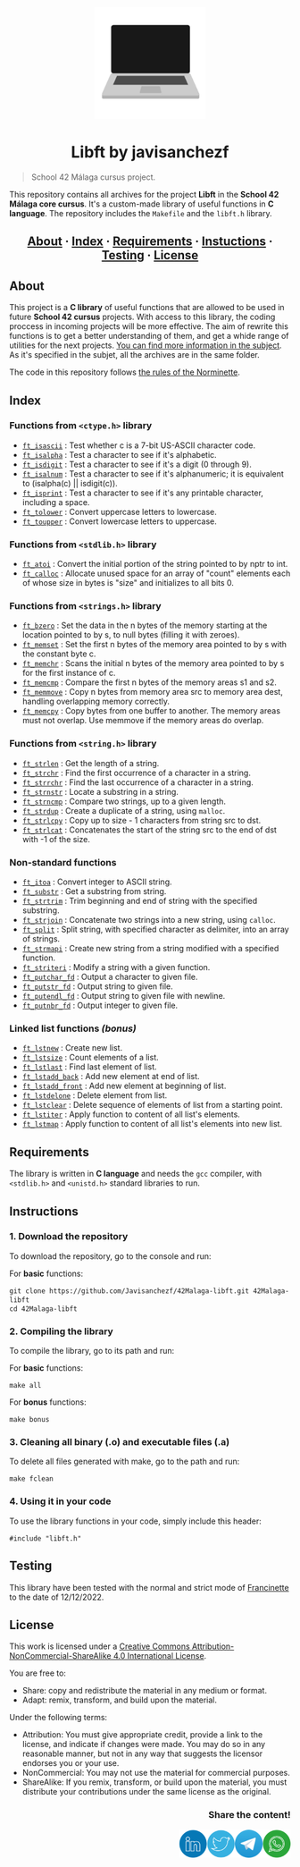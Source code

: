 <div id="header" align = center>
  <img src="https://github.com/Javisanchezf/media/blob/main/pc-gif.webp" width="200"/>
</div>

<h1 align = center>Libft by javisanchezf</h1>

> School 42 Málaga cursus project.

This repository contains all archives for the project __Libft__ in the __School 42 Málaga core cursus__. It's a custom-made library of useful functions in __C language__. The repository includes the `Makefile` and the `libft.h` library.

<h2 align = center>
	<a href="#about">About</a>
	<span> · </span>
	<a href="#index">Index</a>
	<span> · </span>
	<a href="#requirements">Requirements</a>
	<span> · </span>
	<a href="#instructions">Instuctions</a>
	<span> · </span>
	<a href="#testing">Testing</a>
	<span> · </span>
	<a href="#license">License</a>
</h2>

## About

This project is a __C library__ of useful functions that are allowed to be used in future __School 42 cursus__ projects. With access to this library, the coding proccess in incoming projects will be more effective. The aim of rewrite this functions is to get a better understanding of them, and get a whide range of utilities for the next projects. [You can find more information in the subject](https://github.com/Javisanchezf/42Malaga-pdfs/blob/main/libft_subject.pdf). As it's specified in the subjet, all the archives are in the same folder.

The code in this repository follows [the rules of the Norminette](https://github.com/Javisanchezf/42Malaga-pdfs/blob/master/norme.pdf).

## Index
### Functions from `<ctype.h>` library
* [`ft_isascii`](https://github.com/Javisanchezf/42Malaga-Libft/blob/main/ft_isascii.c) : Test whether c is a 7-bit US-ASCII character code.
* [`ft_isalpha`](https://github.com/Javisanchezf/42Malaga-Libft/blob/main/ft_isalpha.c) : Test a character to see if it's alphabetic.
* [`ft_isdigit`](https://github.com/Javisanchezf/42Malaga-Libft/blob/main/ft_isdigit.c) : Test a character to see if it's a digit (0 through 9).
* [`ft_isalnum`](https://github.com/Javisanchezf/42Malaga-Libft/blob/main/ft_isalnum.c) : Test a character to see if it's alphanumeric; it is equivalent to (isalpha(c) || isdigit(c)).
* [`ft_isprint`](https://github.com/Javisanchezf/42Malaga-Libft/blob/main/ft_isprint.c) : Test a character to see if it's any printable character, including a space.
* [`ft_tolower`](https://github.com/Javisanchezf/42Malaga-Libft/blob/main/ft_tolower.c) : Convert uppercase letters to lowercase.
* [`ft_toupper`](https://github.com/Javisanchezf/42Malaga-Libft/blob/main/ft_toupper.c) : Convert lowercase letters to uppercase.

### Functions from `<stdlib.h>` library
* [`ft_atoi`](https://github.com/Javisanchezf/42Malaga-Libft/blob/main/ft_atoi.c) : Convert the initial portion of the string pointed to by nptr to int.
* [`ft_calloc`](https://github.com/Javisanchezf/42Malaga-Libft/blob/main/ft_calloc.c) : Allocate unused space for an array of "count" elements each of whose size in bytes is "size" and initializes to all bits 0.

### Functions from `<strings.h>` library
* [`ft_bzero`](https://github.com/Javisanchezf/42Malaga-Libft/blob/main/ft_bzero.c) : Set the data in the n bytes of the memory starting at the location pointed to by s, to null bytes (filling it with zeroes).
* [`ft_memset`](https://github.com/Javisanchezf/42Malaga-Libft/blob/main/ft_memset.c) : Set the first n bytes of the memory area pointed to by s with the constant byte c.
* [`ft_memchr`](https://github.com/Javisanchezf/42Malaga-Libft/blob/main/ft_memchr.c) : Scans the initial n bytes of the memory area pointed to by s for the first instance of c.
* [`ft_memcmp`](https://github.com/Javisanchezf/42Malaga-Libft/blob/main/ft_memcmp.c) : Compare the first n bytes of the memory areas s1 and s2.
* [`ft_memmove`](https://github.com/Javisanchezf/42Malaga-Libft/blob/main/ft_memmove.c) : Copy n bytes from memory area src to memory area dest, handling overlapping memory correctly.
* [`ft_memcpy`](https://github.com/Javisanchezf/42Malaga-Libft/blob/main/ft_memcpy.c) : Copy bytes from one buffer to another. The memory areas must not overlap. Use memmove if the memory areas do overlap.

### Functions from `<string.h>` library
* [`ft_strlen`](https://github.com/Javisanchezf/42Malaga-Libft/blob/main/ft_strlen.c) : Get the length of a string.
* [`ft_strchr`](https://github.com/Javisanchezf/42Malaga-Libft/blob/main/ft_strchr.c) : Find the first occurrence of a character in a string.
* [`ft_strrchr`](https://github.com/Javisanchezf/42Malaga-Libft/blob/main/ft_strrchr.c) : Find the last occurrence of a character in a string.
* [`ft_strnstr`](https://github.com/Javisanchezf/42Malaga-Libft/blob/main/ft_strnstr.c) : Locate a substring in a string.
* [`ft_strncmp`](https://github.com/Javisanchezf/42Malaga-Libft/blob/main/ft_strncmp.c) : Compare two strings, up to a given length.
* [`ft_strdup`](https://github.com/Javisanchezf/42Malaga-Libft/blob/main/ft_strdup.c) : Create a duplicate of a string, using `malloc`.
* [`ft_strlcpy`](https://github.com/Javisanchezf/42Malaga-Libft/blob/main/ft_strlcpy.c) : Copy up to size - 1 characters from string src to dst.
* [`ft_strlcat`](https://github.com/Javisanchezf/42Malaga-Libft/blob/main/ft_strlcat.c) : Concatenates the start of the string src to the end of dst with -1 of the size.

### Non-standard functions
* [`ft_itoa`](https://github.com/Javisanchezf/42Malaga-Libft/blob/main/ft_itoa.c) : Convert integer to ASCII string.
* [`ft_substr`](https://github.com/Javisanchezf/42Malaga-Libft/blob/main/ft_substr.c) : Get a substring from string.
* [`ft_strtrim`](https://github.com/Javisanchezf/42Malaga-Libft/blob/main/ft_strtrim.c) : Trim beginning and end of string with the specified substring.
* [`ft_strjoin`](https://github.com/Javisanchezf/42Malaga-Libft/blob/main/ft_strjoin.c) : Concatenate two strings into a new string, using `calloc`.
* [`ft_split`](https://github.com/Javisanchezf/42Malaga-Libft/blob/main/ft_split.c) : Split string, with specified character as delimiter, into an array of strings.
* [`ft_strmapi`](https://github.com/Javisanchezf/42Malaga-Libft/blob/main/ft_strmapi.c) : Create new string from a string modified with a specified function.
* [`ft_striteri`](https://github.com/Javisanchezf/42Malaga-Libft/blob/main/ft_striteri.c) : Modify a string with a given function.
* [`ft_putchar_fd`](https://github.com/Javisanchezf/42Malaga-Libft/blob/main/ft_putchar_fd.c) : Output a character to given file.
* [`ft_putstr_fd`](https://github.com/Javisanchezf/42Malaga-Libft/blob/main/ft_putstr_fd.c) : Output string to given file.
* [`ft_putendl_fd`](https://github.com/Javisanchezf/42Malaga-Libft/blob/main/ft_putendl_fd.c) : Output string to given file with newline.
* [`ft_putnbr_fd`](https://github.com/Javisanchezf/42Malaga-Libft/blob/main/ft_putnbr_fd.c) : Output integer to given file.

### Linked list functions *(bonus)*
* [`ft_lstnew`](https://github.com/Javisanchezf/42Malaga-Libft/blob/main/ft_lstnew_bonus.c) : Create new list.
* [`ft_lstsize`](https://github.com/Javisanchezf/42Malaga-Libft/blob/main/ft_lstsize_bonus.c) : Count elements of a list.
* [`ft_lstlast`](https://github.com/Javisanchezf/42Malaga-Libft/blob/main/ft_lstlast_bonus.c) : Find last element of list.
* [`ft_lstadd_back`](https://github.com/Javisanchezf/42Malaga-Libft/blob/main/ft_lstadd_back_bonus.c) : Add new element at end of list.
* [`ft_lstadd_front`](https://github.com/Javisanchezf/42Malaga-Libft/blob/main/ft_lstadd_front_bonus.c) : Add new element at beginning of list.
* [`ft_lstdelone`](https://github.com/Javisanchezf/42Malaga-Libft/blob/main/ft_lstdelone_bonus.c) : Delete element from list.
* [`ft_lstclear`](https://github.com/Javisanchezf/42Malaga-Libft/blob/main/ft_lstclear_bonus.c) : Delete sequence of elements of list from a starting point.
* [`ft_lstiter`](https://github.com/Javisanchezf/42Malaga-Libft/blob/main/ft_lstiter_bonus.c) : Apply function to content of all list's elements.
* [`ft_lstmap`](https://github.com/Javisanchezf/42Malaga-Libft/blob/main/ft_lstmap_bonus.c) : Apply function to content of all list's elements into new list.

## Requirements
The library is written in __C language__ and needs the `gcc` compiler, with `<stdlib.h>` and `<unistd.h>` standard libraries to run.

## Instructions

### 1. Download the repository

To download the repository, go to the console and run:

For __basic__ functions:
```
git clone https://github.com/Javisanchezf/42Malaga-libft.git 42Malaga-libft
cd 42Malaga-libft
```

### 2. Compiling the library

To compile the library, go to its path and run:

For __basic__ functions:
```
make all
```

For __bonus__ functions:
```
make bonus
```

### 3. Cleaning all binary (.o) and executable files (.a)

To delete all files generated with make, go to the path and run:
```
make fclean
```

### 4. Using it in your code

To use the library functions in your code, simply include this header:
```
#include "libft.h"
```

## Testing
This library have been tested with the normal and strict mode of [Francinette](https://github.com/xicodomingues/francinette) to the date of 12/12/2022.

## License
This work is licensed under a [Creative Commons Attribution-NonCommercial-ShareAlike 4.0 International License](http://creativecommons.org/licenses/by-nc-sa/4.0/).

You are free to:
* Share: copy and redistribute the material in any medium or format.
* Adapt: remix, transform, and build upon the material.

Under the following terms:
* Attribution: You must give appropriate credit, provide a link to the license, and indicate if changes were made. You may do so in any reasonable manner, but not in any way that suggests the licensor endorses you or your use.
* NonCommercial: You may not use the material for commercial purposes.
* ShareAlike: If you remix, transform, or build upon the material, you must distribute your contributions under the same license as the original.

<h3 align = right>Share the content!</h3>

[<img src="https://github.com/Javisanchezf/media/blob/main/whatsapp-icon.png" width="50" height="50" align = right></img>](https://api.whatsapp.com/send?text=Hey!%20Check%20out%20this%20cool%20repository%20I%20found%20on%20Github.%20%0ahttps://github.com/Javisanchezf/42Malaga-Libft)
[<img src="https://github.com/Javisanchezf/media/blob/main/telegram-icon.webp" width="50" height="50" align = right></img>](https://t.me/share/url?url=https://github.com/javisanchezf/42Malaga-Libft&text=Hey!%20Check%20out%20this%20cool%20repository%20I%20found%20on%20Github.)
[<img src="https://github.com/Javisanchezf/media/blob/main/twitter-icon.png" width="50" height="50" align = right></img>](https://twitter.com/intent/tweet?url=https://github.com/Javisanchezf/42Malaga-Libft&text=Hey!%20Check%20out%20this%20cool%20repository%20I%20found%20on%20Github)
[<img src="https://github.com/Javisanchezf/media/blob/main/linkedin-icon.png" width="50" height="50" align = right></img>](https://www.linkedin.com/sharing/share-offsite/?url=https://github.com/javisanchezf/42Malaga-Libft)
